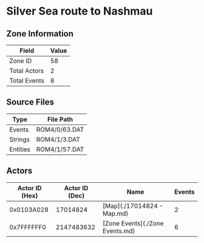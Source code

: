 # Silver Sea route to Nashmau

## Zone Information

| Field        |   Value |
|--------------|---------|
| Zone ID      |      58 |
| Total Actors |       2 |
| Total Events |       8 |

## Source Files

| Type     | File Path     |
|----------|---------------|
| Events   | ROM4/0/63.DAT |
| Strings  | ROM4/1/3.DAT  |
| Entities | ROM4/1/57.DAT |

## Actors

| Actor ID (Hex)   |   Actor ID (Dec) | Name                            |   Events |
|------------------|------------------|---------------------------------|----------|
| 0x0103A028       |         17014824 | [Map](./17014824 - Map.md)      |        2 |
| 0x7FFFFFF0       |       2147483632 | [Zone Events](./Zone Events.md) |        6 |